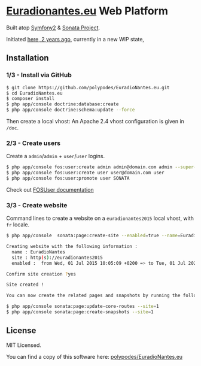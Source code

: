 # [Euradionantes.eu](http://www.euradionantes.eu) Web Platform


Built atop [Symfony2](http://symfony.com) & [Sonata Project](http://sonata-project.org).

Initiated [here, 2 years ago](https://github.com/DILL44/euradio), currently in a new WIP state,

## Installation

### 1/3 - Install via GitHub

```bash
$ git clone https://github.com/polypodes/EuradioNantes.eu.git
$ cd EuradioNantes.eu
$ composer install
$ php app/console doctrine:database:create
$ php app/console doctrine:schema:update --force
```

Then create a local vhost: An Apache 2.4 vhost configuration is given in `/doc`.

### 2/3 - Create users

Create a `admin`/`admin` + `user`/`user` logins.

```bash
$ php app/console fos:user:create admin admin@domain.com admin --super-admin
$ php app/console fos:user:create user user@domain.com user
$ php app/console fos:user:promote user SONATA
```


Check out [FOSUser documentation](https://github.com/FriendsOfSymfony/FOSUserBundle/blob/v1.3.6/Resources/doc/command_line_tools.md)

### 3/3 - Create website

Command lines to create a website on a `euradionantes2015` local vhost, with `fr` locale.

```bash
$ php app/console  sonata:page:create-site --enabled=true --name=EuradioNantes --locale=fr --host=euradionantes2015 --relativePath=/ --enabledFrom=now --enabledTo="+20 years" --default=true

Creating website with the following information :
  name : EuradioNantes
  site : http(s)://euradionantes2015
  enabled :  from Wed, 01 Jul 2015 10:05:09 +0200 => to Tue, 01 Jul 2025 10:05:09 +0200

Confirm site creation ?yes

Site created !

You can now create the related pages and snapshots by running the followings commands:

$ php app/console sonata:page:update-core-routes --site=1
$ php app/console sonata:page:create-snapshots --site=1
```

## License

MIT Licensed.

You can find a copy of this software here: [polypodes/EuradioNantes.eu](https://github.com/polypodes/EuradioNantes.eu)

